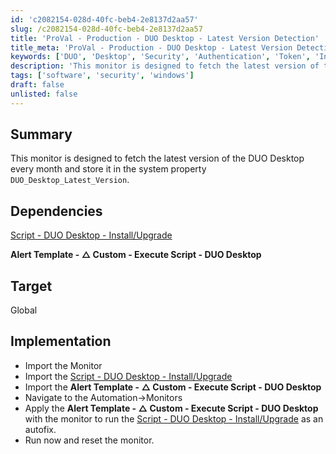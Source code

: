 ```yaml
---
id: 'c2082154-028d-40fc-beb4-2e8137d2aa57'
slug: /c2082154-028d-40fc-beb4-2e8137d2aa57
title: 'ProVal - Production - DUO Desktop - Latest Version Detection'
title_meta: 'ProVal - Production - DUO Desktop - Latest Version Detection'
keywords: ['DUO', 'Desktop', 'Security', 'Authentication', 'Token', 'Install', 'Update']
description: 'This monitor is designed to fetch the latest version of the DUO Desktop every month and store it in the system property DUO_Desktop_Latest_Version.'
tags: ['software', 'security', 'windows']
draft: false
unlisted: false
---
```


## Summary
This monitor is designed to fetch the latest version of the DUO Desktop every month and store it in the system property `DUO_Desktop_Latest_Version`.

## Dependencies

[Script - DUO Desktop - Install/Upgrade](/docs/c0019fe0-7411-4c3d-981b-f2bb70733c26)

**Alert Template - △ Custom - Execute Script - DUO Desktop**

## Target

Global 

## Implementation

- Import the Monitor
- Import the [Script - DUO Desktop - Install/Upgrade](/docs/c0019fe0-7411-4c3d-981b-f2bb70733c26)
- Import the **Alert Template - △ Custom - Execute Script - DUO Desktop**
- Navigate to the Automation->Monitors
- Apply the **Alert Template - △ Custom - Execute Script - DUO Desktop** with the monitor to run the [Script - DUO Desktop - Install/Upgrade](/docs/c0019fe0-7411-4c3d-981b-f2bb70733c26) as an autofix.
- Run now and reset the monitor.